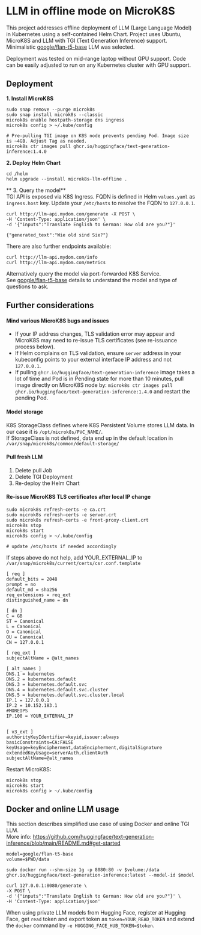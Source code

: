 # LLM in offline mode on MicroK8S

This project addresses offline deployment of LLM (Large Language Model) in Kubernetes using a self-contained Helm Chart.
Project uses Ubuntu,  MicroK8S and LLM with TGI (Text Generation Inference) support. Minimalistic [google/flan-t5-base](https://huggingface.co/google/flan-t5-base) LLM was selected.

Deployment was tested on mid-range laptop without GPU support. Code can be easily adjusted to run on any Kubernetes cluster with GPU support.

## Deployment
**1. Install MicroK8S**
```
sudo snap remove --purge microk8s
sudo snap install microk8s --classic
microk8s enable hostpath-storage dns ingress
microk8s config > ~/.kube/config

# Pre-pulling TGI image on K8S node prevents pending Pod. Image size is ~4GB. Adjust Tag as needed.
microk8s ctr images pull ghcr.io/huggingface/text-generation-inference:1.4.0 
```
**2. Deploy Helm Chart**
```
cd /helm
helm upgrade --install microk8s-llm-offline .
```

** 3. Query the model**  
TGI API is exposed via K8S Ingress. FQDN is defined in Helm `values.yaml` as `ingress.host` key. Update your `/etc/hosts` to resolve the FQDN to `127.0.0.1`.
```
curl http://llm-api.mydom.com/generate -X POST \
-H 'Content-Type: application/json' \
-d '{"inputs":"Translate English to German: How old are you?"}' 

{"generated_text":"Wie old sind Sie?"}
```

There are also further endpoints available:
```
curl http://llm-api.mydom.com/info
curl http://llm-api.mydom.com/metrics
```

Alternatively query the model via port-forwarded K8S Service.  
See [google/flan-t5-base](https://huggingface.co/google/flan-t5-base) details to understand the model and type of questions to ask.

## Further considerations
#### Mind various MicroK8S bugs and issues
- If your IP address changes, TLS validation error may appear and MicroK8S may need to re-issue TLS certificates (see re-issuance process below).
- If Helm complains on TLS validation, ensure `server` address in your kubeconfig points to your external interface IP address and not `127.0.0.1`.  
- If pulling `ghcr.io/huggingface/text-generation-inference` image takes a lot of time and Pod is in Pending state for more than 10 minutes, pull image directly on MicroK8S node by: `microk8s ctr images pull ghcr.io/huggingface/text-generation-inference:1.4.0` and restart the pending Pod.

#### Model storage
K8S StorageClass defines where K8S Persistent Volume stores LLM data. In our case it is `/opt/microk8s/PVC_NAME/`.  
If StorageClass is not defined, data end up in the default location in `/var/snap/microk8s/common/default-storage/`

#### Pull fresh LLM
1. Delete pull Job
2. Delete TGI Deployment
3. Re-deploy the Helm Chart

#### Re-issue MicroK8S TLS certificates after local IP change
```
sudo microk8s refresh-certs -e ca.crt
sudo microk8s refresh-certs -e server.crt
sudo microk8s refresh-certs -e front-proxy-client.crt
microk8s stop
microk8s start
microk8s config > ~/.kube/config

# update /etc/hosts if needed accordingly
```

If steps above do not help, add YOUR_EXTERNAL_IP to `/var/snap/microk8s/current/certs/csr.conf.template`
```
[ req ]
default_bits = 2048
prompt = no
default_md = sha256
req_extensions = req_ext
distinguished_name = dn

[ dn ]
C = GB
ST = Canonical
L = Canonical
O = Canonical
OU = Canonical
CN = 127.0.0.1

[ req_ext ]
subjectAltName = @alt_names

[ alt_names ]
DNS.1 = kubernetes
DNS.2 = kubernetes.default
DNS.3 = kubernetes.default.svc
DNS.4 = kubernetes.default.svc.cluster
DNS.5 = kubernetes.default.svc.cluster.local
IP.1 = 127.0.0.1
IP.2 = 10.152.183.1
#MOREIPS
IP.100 = YOUR_EXTERNAL_IP


[ v3_ext ]
authorityKeyIdentifier=keyid,issuer:always
basicConstraints=CA:FALSE
keyUsage=keyEncipherment,dataEncipherment,digitalSignature
extendedKeyUsage=serverAuth,clientAuth
subjectAltName=@alt_names
```
  
Restart MicroK8S:
```
microk8s stop
microk8s start
microk8s config > ~/.kube/config
```

## Docker and online LLM usage
This section describes simplified use case of using Docker and online TGI LLM.  
More info: https://github.com/huggingface/text-generation-inference/blob/main/README.md#get-started

```
model=google/flan-t5-base
volume=$PWD/data

sudo docker run --shm-size 1g -p 8080:80 -v $volume:/data ghcr.io/huggingface/text-generation-inference:latest --model-id $model

curl 127.0.0.1:8080/generate \
-X POST \
-d '{"inputs":"Translate English to German: How old are you?"}' \
-H 'Content-Type: application/json'
```

When using private LLM models from Hugging Face, register at Hugging Face, get `read` token and export token as `token=YOUR_READ_TOKEN` and extend the `docker` command by `-e HUGGING_FACE_HUB_TOKEN=$token`.